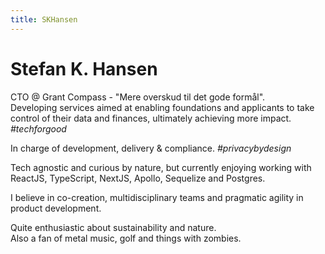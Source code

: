 ```yaml
---
title: SKHansen
---
```

# Stefan K. Hansen

CTO @ Grant Compass - "Mere overskud til det gode formål".\
Developing services aimed at enabling foundations and applicants to take control of their data and finances, ultimately achieving more impact. *#techforgood*

In charge of development, delivery & compliance. *#privacybydesign*

Tech agnostic and curious by nature, but currently enjoying working with ReactJS, TypeScript, NextJS, Apollo, Sequelize and Postgres.

I believe in co-creation, multidisciplinary teams and pragmatic agility in product development.

Quite enthusiastic about sustainability and nature.\
Also a fan of metal music, golf and things with zombies.
